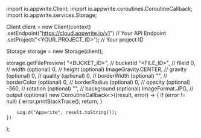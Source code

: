 import io.appwrite.Client;
import io.appwrite.coroutines.CoroutineCallback;
import io.appwrite.services.Storage;

Client client = new Client(context)
    .setEndpoint("https://cloud.appwrite.io/v1") // Your API Endpoint
    .setProject("&lt;YOUR_PROJECT_ID&gt;"); // Your project ID

Storage storage = new Storage(client);

storage.getFilePreview(
    "<BUCKET_ID>", // bucketId 
    "<FILE_ID>", // fileId 
    0, // width (optional)
    0, // height (optional)
    ImageGravity.CENTER, // gravity (optional)
    0, // quality (optional)
    0, // borderWidth (optional)
    "", // borderColor (optional)
    0, // borderRadius (optional)
    0, // opacity (optional)
    -360, // rotation (optional)
    "", // background (optional)
    ImageFormat.JPG, // output (optional)
    new CoroutineCallback<>((result, error) -> {
        if (error != null) {
            error.printStackTrace();
            return;
        }

        Log.d("Appwrite", result.toString());
    })
);


